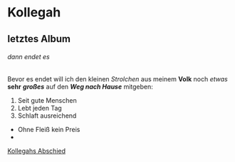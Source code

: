 # Kollegah
## letztes Album
###### dann endet es

Bevor es endet will ich den kleinen *Strolchen* aus meinem **Volk** noch _etwas_ __sehr__ ___großes___ auf den ***Weg nach Hause*** mitgeben:

1. Seit gute Menschen
3. Lebt jeden Tag
5. Schlaft ausreichend
- Ohne Fleiß kein Preis
- 
[Kollegahs Abschied](https://www.welt.de/kultur/article253258580/Rapper-beendet-seine-Karriere-Kollegah-Du-wirst-trotz-allem-fehlen.html)
